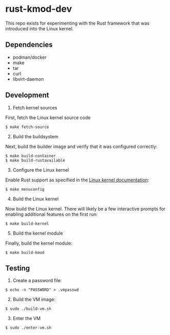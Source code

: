# rust-kmod-dev

This repo exists for experimenting with the Rust framework that was introduced into the Linux kernel.

## Dependencies

* podman/docker
* make
* tar
* curl
* libvirt-daemon

## Development

1. Fetch kernel sources

First, fetch the Linux kernel source code

```
$ make fetch-source
```

2. Build the buildsystem

Next, build the builder image and verify that it was configured correctly:

```
$ make build-container
$ make build-rustavailable
```

3. Configure the Linux kernel

Enable Rust support as specified in the [Linux kernel documentation](https://www.kernel.org/doc/html/v6.1/rust/quick-start.html#configuration):

```
$ make menuconfig
```

4. Build the Linux kernel

Now build the Linux kernel. There will likely be a few interactive prompts for enabling additional features on the first run:

```
$ make build-kernel
```

5. Build the kernel module

Finally, build the kernel module:

```
$ make build-kmod
```

## Testing

1. Create a password file:

```
$ echo -n "PASSWORD" > .vmpasswd
```

2. Build the VM image:

```
$ sudo ./build-vm.sh
```

3. Enter the VM

```
$ sudo ./enter-vm.sh
```
